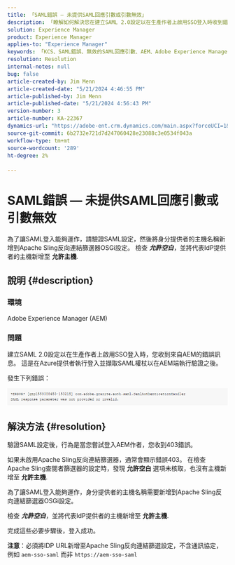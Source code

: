 ```yaml
---
title: 「SAML錯誤 — 未提供SAML回應引數或引數無效」
description: 「瞭解如何解決您在建立SAML 2.0設定以在生產作者上啟用SSO登入時收到錯誤訊息的AEM問題。」
solution: Experience Manager
product: Experience Manager
applies-to: "Experience Manager"
keywords: 「KCS、SAML錯誤、無效的SAML回應引數、AEM、Adobe Experience Manager、疑難排解、遺失、無效」
resolution: Resolution
internal-notes: null
bug: false
article-created-by: Jim Menn
article-created-date: "5/21/2024 4:46:55 PM"
article-published-by: Jim Menn
article-published-date: "5/21/2024 4:56:43 PM"
version-number: 3
article-number: KA-22367
dynamics-url: "https://adobe-ent.crm.dynamics.com/main.aspx?forceUCI=1&pagetype=entityrecord&etn=knowledgearticle&id=694a11b6-9117-ef11-9f8a-6045bd006268"
source-git-commit: 6b2732e721d7d247060428e23088c3e0534f043a
workflow-type: tm+mt
source-wordcount: '289'
ht-degree: 2%

---
```


# SAML錯誤 — 未提供SAML回應引數或引數無效


為了讓SAML登入能夠運作，請驗證SAML設定，然後將身分提供者的主機名稱新增到Apache Sling反向連結篩選器OSGi設定。 檢查 <b>*允許空白</b>*，並將代表IdP提供者的主機新增至 <b>允許主機</b>.

## 說明 {#description}


### 環境

Adobe Experience Manager (AEM)

### 問題

建立SAML 2.0設定以在生產作者上啟用SSO登入時，您收到來自AEM的錯誤訊息。 這是在Azure提供者執行登入並擷取SAML權杖以在AEM端執行驗證之後。

發生下列錯誤：

![](assets/___6a4a11b6-9117-ef11-9f8a-6045bd006268___.png)


## 解決方法 {#resolution}


驗證SAML設定後，行為是當您嘗試登入AEM作者，您收到403錯誤。

如果未啟用Apache Sling反向連結篩選器，通常會顯示錯誤403。 在檢查Apache Sling查閱者篩選器的設定時，發現 <b>允許空白</b> 選項未核取，也沒有主機新增至 <b>允許主機</b>.

為了讓SAML登入能夠運作，身分提供者的主機名稱需要新增到Apache Sling反向連結篩選器OSGi設定。

檢查 <b>*允許空白</b>*，並將代表IdP提供者的主機新增至 <b>允許主機</b>.

完成這些必要步驟後，登入成功。

<b>注意</b>：必須將IDP URL新增至Apache Sling反向連結篩選設定，不含通訊協定，例如 `aem-sso-saml` 而非 `https://aem-sso-saml`
